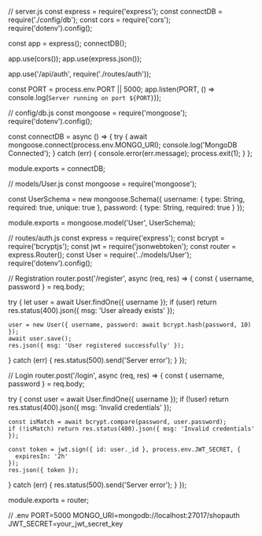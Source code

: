 // server.js
const express = require('express');
const connectDB = require('./config/db');
const cors = require('cors');
require('dotenv').config();

const app = express();
connectDB();

app.use(cors());
app.use(express.json());

app.use('/api/auth', require('./routes/auth'));

const PORT = process.env.PORT || 5000;
app.listen(PORT, () => console.log(`Server running on port ${PORT}`));


// config/db.js
const mongoose = require('mongoose');
require('dotenv').config();

const connectDB = async () => {
  try {
    await mongoose.connect(process.env.MONGO_URI);
    console.log('MongoDB Connected');
  } catch (err) {
    console.error(err.message);
    process.exit(1);
  }
};

module.exports = connectDB;


// models/User.js
const mongoose = require('mongoose');

const UserSchema = new mongoose.Schema({
  username: { type: String, required: true, unique: true },
  password: { type: String, required: true }
});

module.exports = mongoose.model('User', UserSchema);


// routes/auth.js
const express = require('express');
const bcrypt = require('bcryptjs');
const jwt = require('jsonwebtoken');
const router = express.Router();
const User = require('../models/User');
require('dotenv').config();

// Registration
router.post('/register', async (req, res) => {
  const { username, password } = req.body;

  try {
    let user = await User.findOne({ username });
    if (user) return res.status(400).json({ msg: 'User already exists' });

    user = new User({ username, password: await bcrypt.hash(password, 10) });
    await user.save();
    res.json({ msg: 'User registered successfully' });
  } catch (err) {
    res.status(500).send('Server error');
  }
});

// Login
router.post('/login', async (req, res) => {
  const { username, password } = req.body;

  try {
    const user = await User.findOne({ username });
    if (!user) return res.status(400).json({ msg: 'Invalid credentials' });

    const isMatch = await bcrypt.compare(password, user.password);
    if (!isMatch) return res.status(400).json({ msg: 'Invalid credentials' });

    const token = jwt.sign({ id: user._id }, process.env.JWT_SECRET, {
      expiresIn: '2h'
    });
    res.json({ token });
  } catch (err) {
    res.status(500).send('Server error');
  }
});

module.exports = router;


// .env
PORT=5000
MONGO_URI=mongodb://localhost:27017/shopauth
JWT_SECRET=your_jwt_secret_key
